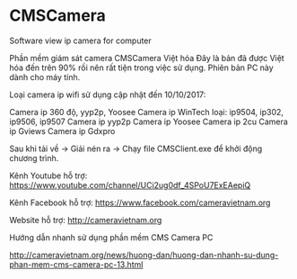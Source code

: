 # CMSCamera
Software view ip camera for computer

Phần mềm giám sát camera CMSCamera Việt hóa
Đây là bản đã được Việt hóa đến trên 90% rồi nên rất tiện trong việc sử dụng.
Phiên bản PC này dành cho máy tính.

Loại camera ip wifi sử dụng cập nhật đến 10/10/2017:

Camera ip 360 độ, yyp2p, Yoosee
Camera ip WinTech loại:  ip9504, ip302, ip9506, ip9507
Camera ip yyp2p
Camera ip Yoosee
Camera ip 2cu
Camera ip Gviews
Camera ip Gdxpro

Sau khi tải về -> Giải nén ra -> Chạy file CMSClient.exe để khởi động chương trình.

Kênh Youtube hỗ trợ: https://www.youtube.com/channel/UCi2ug0df_4SPoU7ExEAepiQ

Kênh Facebook hỗ trợ: https://www.facebook.com/cameravietnam.org

Website hỗ trợ: http://cameravietnam.org

Hướng dẫn nhanh sử dụng phần mềm CMS Camera PC

http://cameravietnam.org/news/huong-dan/huong-dan-nhanh-su-dung-phan-mem-cms-camera-pc-13.html

